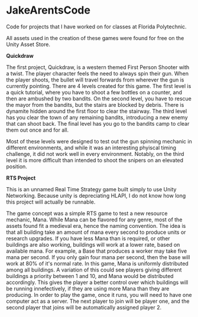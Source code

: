 # JakeArentsCode
Code for projects that I have worked on for classes at Florida Polytechnic.

All assets used in the creation of these games were found for free on the Unity Asset Store.

<b>Quickdraw</b>

The first project, Quickdraw, is a western themed First Person Shooter with a twist. The player character feels the need to always spin their gun. When the player shoots, the bullet will travel forwards from wherever the gun is currently pointing. There are 4 levels created for this game.
The first level is a quick tutorial, where you have to shoot a few bottles on a counter, and then are ambushed by two bandits.
On the second level, you have to rescue the mayor from the bandits, but the stairs are blocked by debris. There is dynamite hidden around the first floor to clear the stairway.
The third level has you clear the town of any remaining bandits, introducing a new enemy that can shoot back.
The final level has you go to the bandits camp to clear them out once and for all.

Most of these levels were designed to test out the gun spinning mechanic in different environments, and while it was an interesting phyiscal timing challenge, it did not work well in every environment. Notably, on the third level it is more difficult than intended to shoot the snipers on an elevated position.


<b>RTS Project</b>

This is an unnamed Real Time Strategy game built simply to use Unity Networking. Because unity is depreciating HLAPI, I do not know how long this project will actually be runnable.

The game concept was a simple RTS game to test a new resource mechanic, Mana. While Mana can be flavored for any genre, most of the assets found fit a medieval era, hence the naming convention. The idea is that all building take an amount of mana every second to produce units or research upgrades. If you have less Mana than is required, or other buildings are also working, buildings will work at a lower rate, based on available mana. For example, a Base that produces a worker may take five mana per second. If you only gain four mana per second, then the base will work at 80% of it's normal rate.
In this game, Mana is uniformly distributed among all buildings. A variation of this could see players giving different buildings a priority between 1 and 10, and Mana would be distributed accordingly. This gives the player a better control over which buildings will be running innefectively, if they are using more Mana than they are producing.
In order to play the game, once it runs, you will need to have one computer act as a server. The next player to join will be player one, and the second player that joins will be automatically assigned player 2.
